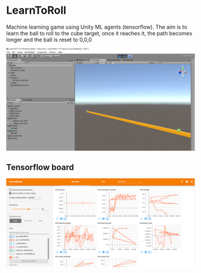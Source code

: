 # LearnToRoll

Machine learning game using Unity ML agents (tensorflow).
The aim is to learn the ball to roll to the cube target, once it reaches it, the path becomes longer and the ball is reset to 0,0,0

![Alt text](Screenshots/game.png?raw=true "Game screenshot 1")

## Tensorflow board

![Alt text](Screenshots/tensorboard.png?raw=true "Tensorboard")



